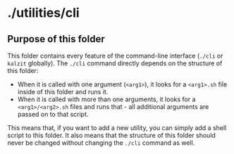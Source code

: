# ./utilities/cli
## Purpose of this folder
This folder contains every feature of the command-line interface (`./cli` or `kalzit` globally).
The `./cli` command directly depends on the structure of this folder:
* When it is called with one argument (`<arg1>`), it looks for a `<arg1>.sh` file inside of this folder and runs it.
* When it is called with more than one arguments, it looks for a `<arg1>/<arg2>.sh` files and runs that - all additional arguments are passed on to that script.

This means that, if you want to add a new utility, you can simply add a shell script to this folder. It also means that the structure of this folder should never be changed without changing the `./cli` command as well.